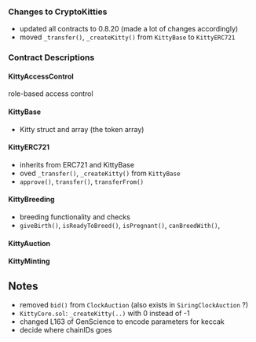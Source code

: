 

### Changes to CryptoKitties

- updated all contracts to 0.8.20 (made a lot of changes accordingly)
- moved `_transfer()`, `_createKitty()` from `KittyBase` to `KittyERC721`


### Contract Descriptions

#### KittyAccessControl

role-based access control

#### KittyBase

- Kitty struct and array (the token array)

#### KittyERC721

- inherits from ERC721 and KittyBase
- oved `_transfer()`, `_createKitty()` from `KittyBase`
- `approve()`, `transfer()`, `transferFrom()`

#### KittyBreeding

- breeding functionality and checks
- `giveBirth()`, `isReadyToBreed()`, `isPregnant()`, `canBreedWith()`, 


#### KittyAuction


#### KittyMinting


## Notes

- removed `bid()` from `ClockAuction` (also exists in `SiringClockAuction` ?)
- `KittyCore.sol`: `_createKitty(..)` with 0 instead of -1
- changed L163 of GenScience to encode parameters for keccak
- decide where chainIDs goes